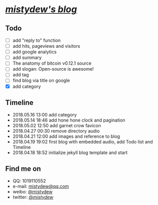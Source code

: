 # [_mistydew's blog_](https://mistydew.github.io)

## Todo
- [ ] add "reply to" function
- [ ] add hits, pageviews and visitors
- [ ] add google analytics
- [ ] add summary
- [ ] The anatomy of bitcoin v0.12.1 source
- [ ] add slogan: Open-source is awesome!
- [ ] add tag
- [ ] find blog via title on google
- [x] add category

## Timeline
* 2018.05.16 13:00 add category
* 2018.05.14 18:46 add hone hone clock and pagination
* 2018.05.02 12:50 add garnet crow favicon
* 2018.04.27 00:30 remove directory audio
* 2018.04.21 12:00 add images and reference to blog
* 2018.04.19 19:02 first blog with embedded audio, add Todo list and Timeline
* 2018.04.18 18:52 initialize jekyll blog template and start

## Find me on

* QQ: 1019110552
* e-mail: mistydew@qq.com
* weibo: [@mistydew](https://weibo.com/mistydew)
* twitter: [@_mistydew_](https://twitter.com/_mistydew_)
